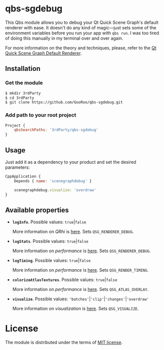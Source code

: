 # qbs-sgdebug

This Qbs module allows you to debug your Qt Quick Scene Graph's default renderer with ease. It doesn't do any kind of magic—just sets some of the environment variables before you run your app with `qbs run`. I was too tired of doing this manually in my terminal over and over again.

For more information on the theory and techniques, please, refer to the [Qt Quick Scene Graph Default Renderer](https://doc.qt.io/qt-5/qtquick-visualcanvas-scenegraph-renderer.html).

## Installation

### Get the module

```sh
$ mkdir 3rdParty
$ cd 3rdParty
$ git clone https://github.com/GooRoo/qbs-sgdebug.git
```

### Add path to your root project

```qml
Project {
    qbsSearchPaths: '3rdParty/qbs-sgdebug'
}
```

## Usage

Just add it as a dependency to your product and set the desired parameters:
```qml
CppApplication {
	Depends { name: 'scenegraphdebug' }

	scenegraphdebug.visualize: 'overdraw'
}
```

## Available properties

- **`logInfo`**. Possible values: `true`|`false`

  More information on _QRhi_ is [here](https://doc.qt.io/qt-5/qtquick-visualcanvas-scenegraph-renderer.html#rendering-via-the-qt-rendering-hardware-interface). Sets `QSG_RENDERER_DEBUG`.

- **`logStats`**. Possible values: `true`|`false`

  More information on _performance_ is [here](https://doc.qt.io/qt-5/qtquick-visualcanvas-scenegraph-renderer.html#performance). Sets `QSG_RENDERER_DEBUG`.

- **`logTiming`**. Possible values:  `true`|`false`

  More information on _performance_ is [here](https://doc.qt.io/qt-5/qtquick-visualcanvas-scenegraph-renderer.html#performance). Sets `QSG_RENDER_TIMING`.

- **`colorizeAtlasTextures`**. Possible values: `true`|`false`

  More information on _performance_ is [here](https://doc.qt.io/qt-5/qtquick-visualcanvas-scenegraph-renderer.html#performance). Sets `QSG_ATLAS_OVERLAY`.

- **`visualize`**. Possible values: `'batches'`|`'clip'`|`'changes'`|`'overdraw'`

  More information on _visualization_ is [here](https://doc.qt.io/qt-5/qtquick-visualcanvas-scenegraph-renderer.html#visualizing). Sets `QSG_VISUALIZE`.

# License

The module is distributed under the terms of [MIT license](LICENSE).
